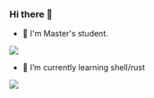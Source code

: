 ### Hi there 👋

- 🏫 I'm Master's student.

![](https://github-readme-stats.vercel.app/api?username=ushmz&show_icons=true&count_private=true&theme=nord)

<!-- <img align="left" src="https://github-readme-stats.vercel.app/api/pin/?username=rabhareit&repo=Subsuke&theme=nord" /> -->

- 🌱 I’m currently learning shell/rust

![](https://github-readme-stats.vercel.app/api/top-langs/?username=ushmz&count_private=true&exclude_repo=data-science-exercise,adagio,dotfiles&theme=nord&langs_count=10&layout=compact)
